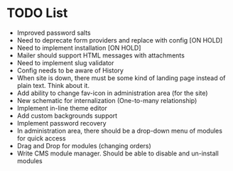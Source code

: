 TODO List
=========

 * Improved password salts
 * Need to deprecate form providers and replace with config [ON HOLD]
 * Need to implement installation [ON HOLD]
 * Mailer should support HTML messages with attachments
 * Need to implement slug validator
 * Config needs to be aware of History
 * When site is down, there must be some kind of landing page instead of plain text. Think about it.
 * Add ability to change fav-icon in administration area (for the site)
 * New schematic for internalization (One-to-many relationship)
 * Implement in-line theme editor
 * Add custom backgrounds support
 * Implement password recovery
 * In administration area, there should be a drop-down menu of modules for quick access
 * Drag and Drop for modules (changing orders)
 * Write CMS module manager. Should be able to disable and un-install modules